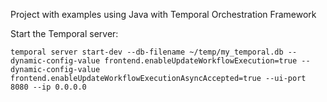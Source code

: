 

Project with examples using Java with Temporal Orchestration Framework

Start the Temporal server:

```
temporal server start-dev --db-filename ~/temp/my_temporal.db --dynamic-config-value frontend.enableUpdateWorkflowExecution=true --dynamic-config-value frontend.enableUpdateWorkflowExecutionAsyncAccepted=true --ui-port 8080 --ip 0.0.0.0 
